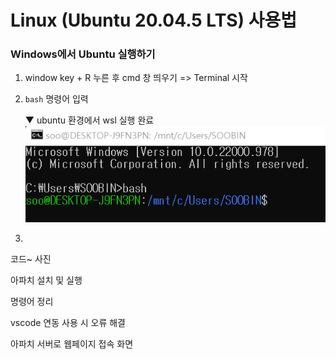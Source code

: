 # Linux (Ubuntu 20.04.5 LTS) 사용법

### Windows에서 Ubuntu 실행하기
1.  window key + R 누른 후 cmd 창 띄우기 => Terminal 시작
2. `bash` 명령어 입력

    ▼ ubuntu 환경에서 wsl 실행 완료
    ![bash](./bash.png)
1. 
코드~
사진

아파치 설치 및 실행

명령어 정리

vscode 연동 사용 시 오류 해결

아파치 서버로 웹페이지 접속 화면